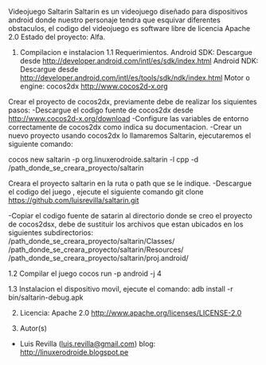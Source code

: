 Videojuego Saltarin
Saltarin es un videojuego diseñado para dispositivos android donde nuestro personaje 
tendra que esquivar diferentes obstaculos, el codigo del videojuego es software libre
de licencia Apache 2.0
Estado del proyecto: Alfa.
 
1. Compilacion e instalacion
 1.1 Requerimientos.
 Android SDK: Descargue desde http://developer.android.com/intl/es/sdk/index.html
 Android NDK: Descargue desde  http://developer.android.com/intl/es/tools/sdk/ndk/index.html
 Motor o engine: cocos2dx http://www.cocos2d-x.org

 Crear el proyecto de cocos2dx, previamente debe de realizar los siquientes pasos:
 -Descargue el codigo fuente de cocos2dx desde http://www.cocos2d-x.org/download 
 -Configure las variables de entorno correctamente de cocos2dx como indica su documentacion.
 -Crear un nuevo proyecto usando cocos2dx lo llamaremos Saltarin, ejecutaremos el siguiente comando:

 cocos new saltarin -p org.linuxerodroide.saltarin -l cpp -d /path_donde_se_creara_proyecto/saltarin

 Creara  el proyecto saltarin en la ruta o path que se le indique.
 -Descargue el codigo del juego , ejecute el siguiente comando
 git clone https://github.com/luisrevilla/saltarin.git

 -Copiar el codigo fuente de satarin al directorio donde se creo el proyecto de cocos2dsx, debe de sustituir los archivos
 que estan ubicados en los siguientes subdirectorios:
 /path_donde_se_creara_proyecto/saltarin/Classes/
 /path_donde_se_creara_proyecto/saltarin/Resources/
 /path_donde_se_creara_proyecto/saltarin/proj.android/

 1.2 Compilar el juego
 cocos run -p android -j 4

 1.3 Instalacion el dispositivo movil, ejecute el comando:
 adb install -r bin/saltarin-debug.apk

2. Licencia: Apache 2.0 http://www.apache.org/licenses/LICENSE-2.0

3. Autor(s)
 - Luis Revilla (luis.revilla@gmail.com) 
   blog: http://linuxerodroide.blogspot.pe
